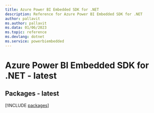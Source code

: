 ```yaml
---
title: Azure Power BI Embedded SDK for .NET
description: Reference for Azure Power BI Embedded SDK for .NET
author: pallavit
ms.author: pallavit
ms.data: 01/06/2023
ms.topic: reference
ms.devlang: dotnet
ms.service: powerbiembedded
---
```

# Azure Power BI Embedded SDK for .NET - latest
## Packages - latest
[!INCLUDE [packages](power-bi-embedded-index.md)]